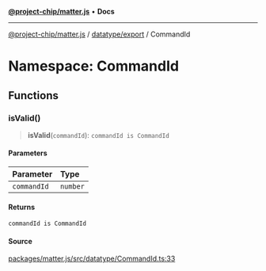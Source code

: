 [**@project-chip/matter.js**](../../../../README.md) • **Docs**

***

[@project-chip/matter.js](../../../../modules.md) / [datatype/export](../../README.md) / CommandId

# Namespace: CommandId

## Functions

### isValid()

> **isValid**(`commandId`): `commandId is CommandId`

#### Parameters

| Parameter | Type |
| :------ | :------ |
| `commandId` | `number` |

#### Returns

`commandId is CommandId`

#### Source

[packages/matter.js/src/datatype/CommandId.ts:33](https://github.com/project-chip/matter.js/blob/7a8cbb56b87d4ccf34bec5a9a95ab40a1711324f/packages/matter.js/src/datatype/CommandId.ts#L33)
